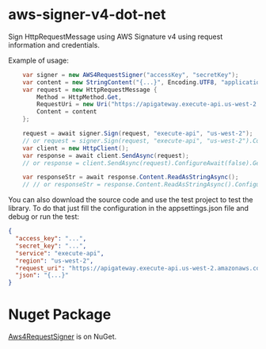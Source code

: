 # aws-signer-v4-dot-net
Sign HttpRequestMessage using AWS Signature v4 using request information and credentials. 

Example of usage:
```csharp
    var signer = new AWS4RequestSigner("accessKey", "secretKey");
    var content = new StringContent("{...}", Encoding.UTF8, "application/json");
    var request = new HttpRequestMessage {
        Method = HttpMethod.Get,
        RequestUri = new Uri("https://apigateway.execute-api.us-west-2.amazonaws.com/Prod/api/data"),
        Content = content
    };

    request = await signer.Sign(request, "execute-api", "us-west-2");
    // or request = signer.Sign(request, "execute-api", "us-west-2").ConfigureAwait(false).GetAwaiter().GetResult(); if you can't call it from an async function
    var client = new HttpClient();
    var response = await client.SendAsync(request);
    // or response = client.SendAsync(request).ConfigureAwait(false).GetAwaiter().GetResult(); if you can't call it from an async function

    var responseStr = await response.Content.ReadAsStringAsync();
    // // or responseStr = response.Content.ReadAsStringAsync().ConfigureAwait(false).GetAwaiter().GetResult(); if you can't call it from an async function
```
You can also download the source code and use the test project to test the library.
To do that just fill the configuration in the appsettings.json file and debug or run the test:

```json
{
  "access_key": "...",
  "secret_key": "...",
  "service": "execute-api",
  "region": "us-west-2",
  "request_uri": "https://apigateway.execute-api.us-west-2.amazonaws.com/Prod/api/data",
  "json": "{...}"
}
```
# Nuget Package 

[Aws4RequestSigner](https://www.nuget.org/packages/Aws4RequestSigner/) is on NuGet.
